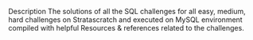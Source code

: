 Description
The solutions of all the SQL challenges for all easy, medium, hard challenges on Stratascratch and executed on MySQL environment compiled with helpful Resources & references related to the challenges.
